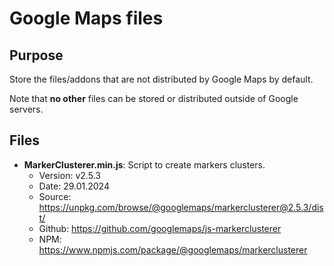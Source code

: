 # Google Maps files

## Purpose
Store the files/addons that are not distributed by Google Maps by default.

Note that **no other** files can be stored or distributed outside of Google servers.

## Files
- **MarkerClusterer.min.js**: Script to create markers clusters.
    - Version: v2.5.3
    - Date: 29.01.2024
    - Source: https://unpkg.com/browse/@googlemaps/markerclusterer@2.5.3/dist/
    - Github: https://github.com/googlemaps/js-markerclusterer
    - NPM: https://www.npmjs.com/package/@googlemaps/markerclusterer